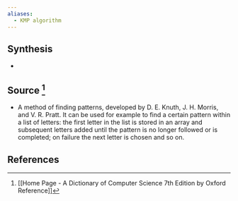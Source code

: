 ```yaml
---
aliases:
  - KMP algorithm
---
```

## Synthesis
- 
## Source [^1]
- A method of finding patterns, developed by D. E. Knuth, J. H. Morris, and V. R. Pratt. It can be used for example to find a certain pattern within a list of letters: the first letter in the list is stored in an array and subsequent letters added until the pattern is no longer followed or is completed; on failure the next letter is chosen and so on.
## References

[^1]: [[Home Page - A Dictionary of Computer Science 7th Edition by Oxford Reference]]